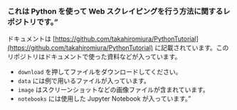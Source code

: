 ### これは Python を使って Web スクレイピングを行う方法に関するレポジトリです。”

ドキュメントは [https://github.com/takahiromiura/PythonTutorial](https://github.com/takahiromiura/PythonTutorial) に記載されています。このリポジトリはドキュメントで使った資料などが入っています。

* `download` を押してファイルをダウンロードしてください。
* `data` には例で用いるファイルが入っています。
* `image` はスクリーンショットなどの画像ファイルが含まれています。
* `notebooks` には使用した Jupyter Notebook が入っています。”